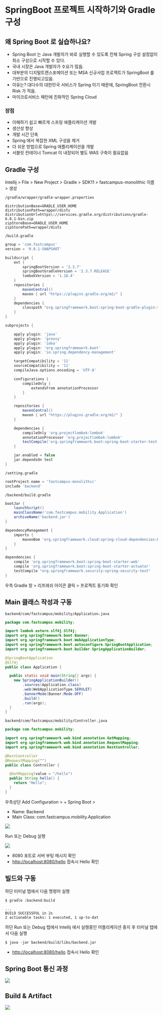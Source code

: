 # SpringBoot 프로젝트 시작하기와 Gradle 구성

## 왜 Spring Boot 로 실습하나요?

- Spring Boot 는 Java 개발자가 바로 실행할 수 있도록 전체 Spring 구성 설정없이 최소 구성으로 시작할 수 있다.
- 국내 시장은 Java 개발자가 수요가 많음.
- 대부분의 디지털트랜스포메이션 또는 MSA 신규사업 프로젝트가 SpringBoot 를 기반으로 진행되고있음.
- 이유는? 대다수의 대한민국 서비스가 Spring 이기 때문에, SpringBoot 전환시 Risk 가 적음.
- 마이크로서비스 패턴에 친화적인 Spring Cloud   

### 장점

- 이해하기 쉽고 빠르게 스프링 애플리케이션 개발
- 생산성 향상
- 개발 시간 단축
- Spring 에서 복잡한 XML 구성을 제거
- 더 쉬운 방법으로 Spring 애플리케이션을 개발
- 서블릿 컨테이너 Tomcat 이 내장되어 별도 WAS 구축이 필요없음

## Gradle 구성

Intellij > File > New Project > Gradle > SDK11 > fastcampus-monolithic 이름 > 생성

`/gradle/wrapper/gradle-wrapper.properties`

```properties
distributionBase=GRADLE_USER_HOME
distributionPath=wrapper/dists
distributionUrl=https\://services.gradle.org/distributions/gradle-6.8.1-bin.zip
zipStoreBase=GRADLE_USER_HOME
zipStorePath=wrapper/dists

```


`/build.gradle`

```groovy
group = 'com.fastcampus'
version = '0.0.1-SNAPSHOT'

buildscript {
    ext {
        springBootVersion = '2.3.7'
        springBootGradleVersion = '2.3.7.RELEASE'
        lombokVersion = '1.18.4'
    }
    repositories {
        mavenCentral()
        maven { url "https://plugins.gradle.org/m2/" }
    }
    dependencies {
        classpath "org.springframework.boot:spring-boot-gradle-plugin:${springBootGradleVersion}"
    }
}

subprojects {

    apply plugin: 'java'
    apply plugin: 'groovy'
    apply plugin: 'idea'
    apply plugin: 'org.springframework.boot'
    apply plugin: 'io.spring.dependency-management'

    targetCompatibility = '11'
    sourceCompatibility = '11'
    compileJava.options.encoding = 'UTF-8'

    configurations {
        compileOnly {
            extendsFrom annotationProcessor
        }
    }

    repositories {
        mavenCentral()
        maven { url "https://plugins.gradle.org/m2/" }
    }

    dependencies {
        compileOnly 'org.projectlombok:lombok'
        annotationProcessor 'org.projectlombok:lombok'
        testCompile('org.springframework.boot:spring-boot-starter-test')
    }

    jar.enabled = false
    jar.dependsOn test
}
```

`/setting.gradle`

```groovy
rootProject.name = 'fastcampus-monolithic'
include 'backend'
```

`/backend/build.gradle`

```groovy
bootJar {
    launchScript()
    mainClassName('com.fastcampus.mobility.Application')
    archiveName('backend.jar')
}

dependencyManagement {
    imports {
        mavenBom 'org.springframework.cloud:spring-cloud-dependencies:Hoxton.SR8'
    }
}

dependencies {
    compile 'org.springframework.boot:spring-boot-starter-web'
    compile 'org.springframework.boot:spring-boot-starter-actuator'
    testCompile "org.springframework.security:spring-security-test"
}
```

우측 Gradle 창 > 리프레쉬 아이콘 클릭 > 프로젝트 동기화 확인

## Main 클래스 작성과 구동

`backend/com/fastcampus/mobility/Application.java`

```java
package com.fastcampus.mobility;

import lombok.extern.slf4j.Slf4j;
import org.springframework.boot.Banner;
import org.springframework.boot.WebApplicationType;
import org.springframework.boot.autoconfigure.SpringBootApplication;
import org.springframework.boot.builder.SpringApplicationBuilder;

@SpringBootApplication
@Slf4j
public class Application {

  public static void main(String[] args) {
    new SpringApplicationBuilder()
        .sources(Application.class)
        .web(WebApplicationType.SERVLET)
        .bannerMode(Banner.Mode.OFF)
        .build()
        .run(args);
  }
}
```

`backend/com/fastcampus/mobility/Controller.java`

```java
package com.fastcampus.mobility;

import org.springframework.web.bind.annotation.GetMapping;
import org.springframework.web.bind.annotation.RequestMapping;
import org.springframework.web.bind.annotation.RestController;

@RestController
@RequestMapping("")
public class Controller {

  @GetMapping(value = "/hello")
  public String hello() {
    return "Hello";
  }
}

```

우측상단 Add Configuration > + Spring Boot >
- Name: Backend
- Main Class: com.fastcampus.mobility.Application

![](../image/develop/02/1.png)

Run 또는 Debug 실행

![](../image/develop/02/2.png)

- 8080 포트로 서버 부팅 메시지 확인
- [http://localhost:8080/hello](http://localhost:8080/hello) 접속시 Hello 확인


## 빌드와 구동

하단 터미널 탭에서 다음 명령어 실행

```shell script
$ gradle :backend:build

...
BUILD SUCCESSFUL in 2s
2 actionable tasks: 1 executed, 1 up-to-dat
```

하단 Run 또는 Debug 탭에서 Intellij 에서 실행중인 어플리케이션 중지 후 터미널 탭에서 다음 실행 

```shell script
$ java -jar backend/build/libs/backend.jar
```

- [http://localhost:8080/hello](http://localhost:8080/hello) 접속시 Hello 확인


## Spring Boot 통신 과정

![](../image/develop/02/spring-boot-embedded.png)

## Build & Artifact

![](../image/develop/02/spring-boot-gradle.png)





